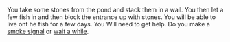 You take some stones from the pond and stack them in a wall. You then let a few
fish in and then block the entrance up with stones. You will be able to live ont he fish for a few days. You Will need to get help. Do you make a [smoke signal](./smokesignal.md) or [wait a while](./wait.md). 

